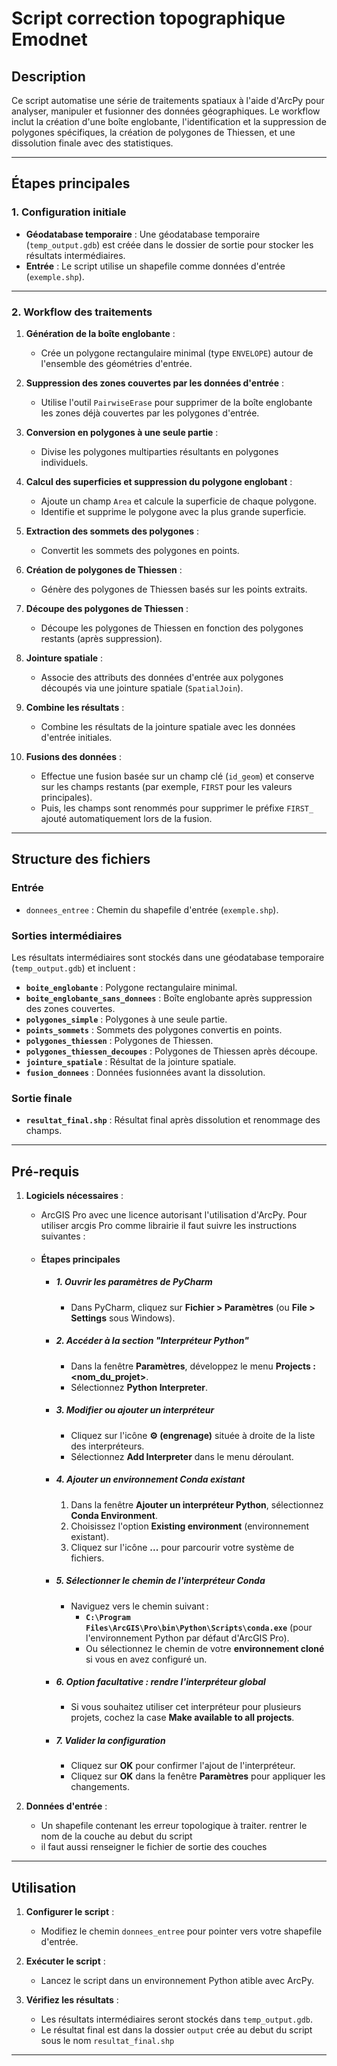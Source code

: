 # **Script correction topographique Emodnet**

## **Description**
Ce script automatise une série de traitements spatiaux à l'aide d'ArcPy pour analyser, manipuler et fusionner des données géographiques. Le workflow inclut la création d'une boîte englobante, l'identification et la suppression de polygones spécifiques, la création de polygones de Thiessen, et une dissolution finale avec des statistiques.

---

## **Étapes principales**

### **1. Configuration initiale**
- **Géodatabase temporaire** : Une géodatabase temporaire (`temp_output.gdb`) est créée dans le dossier de sortie pour stocker les résultats intermédiaires.
- **Entrée** : Le script utilise un shapefile comme données d'entrée (`exemple.shp`).

---

### **2. Workflow des traitements**

1. **Génération de la boîte englobante** :
   - Crée un polygone rectangulaire minimal (type `ENVELOPE`) autour de l'ensemble des géométries d'entrée.

2. **Suppression des zones couvertes par les données d'entrée** :
   - Utilise l'outil `PairwiseErase` pour supprimer de la boîte englobante les zones déjà couvertes par les polygones d'entrée.

3. **Conversion en polygones à une seule partie** :
   - Divise les polygones multiparties résultants en polygones individuels.

4. **Calcul des superficies et suppression du polygone englobant** :
   - Ajoute un champ `Area` et calcule la superficie de chaque polygone.
   - Identifie et supprime le polygone avec la plus grande superficie.

5. **Extraction des sommets des polygones** :
   - Convertit les sommets des polygones en points.

6. **Création de polygones de Thiessen** :
   - Génère des polygones de Thiessen basés sur les points extraits.

7. **Découpe des polygones de Thiessen** :
   - Découpe les polygones de Thiessen en fonction des polygones restants (après suppression).

8. **Jointure spatiale** :
   - Associe des attributs des données d'entrée aux polygones découpés via une jointure spatiale (`SpatialJoin`).

9. **Combine les résultats** :
   - Combine les résultats de la jointure spatiale avec les données d'entrée initiales.

10. **Fusions des données** :
    - Effectue une fusion basée sur un champ clé (`id_geom`) et conserve sur les champs restants (par exemple, `FIRST` pour les valeurs principales). 
    - Puis, les champs sont renommés pour supprimer le préfixe `FIRST_` ajouté automatiquement lors de la fusion.

---

## **Structure des fichiers**

### **Entrée**
- `donnees_entree` : Chemin du shapefile d'entrée (`exemple.shp`).

### **Sorties intermédiaires**
Les résultats intermédiaires sont stockés dans une géodatabase temporaire (`temp_output.gdb`) et incluent :
- **`boite_englobante`** : Polygone rectangulaire minimal.
- **`boite_englobante_sans_donnees`** : Boîte englobante après suppression des zones couvertes.
- **`polygones_simple`** : Polygones à une seule partie.
- **`points_sommets`** : Sommets des polygones convertis en points.
- **`polygones_thiessen`** : Polygones de Thiessen.
- **`polygones_thiessen_decoupes`** : Polygones de Thiessen après découpe.
- **`jointure_spatiale`** : Résultat de la jointure spatiale.
- **`fusion_donnees`** : Données fusionnées avant la dissolution.

### **Sortie finale**
- **`resultat_final.shp`** : Résultat final après dissolution et renommage des champs.

---

## **Pré-requis**

1. **Logiciels nécessaires** :
   - ArcGIS Pro avec une licence autorisant l'utilisation d'ArcPy. Pour utiliser arcgis Pro comme librairie il faut suivre les instructions suivantes : 
   - #### **Étapes principales**
   
     - ##### **1. Ouvrir les paramètres de PyCharm**
       - Dans PyCharm, cliquez sur **Fichier > Paramètres** (ou **File > Settings** sous Windows).

     - ##### **2. Accéder à la section "Interpréteur Python"**
       - Dans la fenêtre **Paramètres**, développez le menu **Projects : <nom_du_projet>**.
       - Sélectionnez **Python Interpreter**.

     - ##### **3. Modifier ou ajouter un interpréteur**
       - Cliquez sur l'icône **⚙ (engrenage)** située à droite de la liste des interpréteurs.
       - Sélectionnez **Add Interpreter** dans le menu déroulant.

      - ##### **4. Ajouter un environnement Conda existant**
        1. Dans la fenêtre **Ajouter un interpréteur Python**, sélectionnez **Conda Environment**.
        2. Choisissez l'option **Existing environment** (environnement existant).
        3. Cliquez sur l'icône **...** pour parcourir votre système de fichiers.

     - ##### **5. Sélectionner le chemin de l'interpréteur Conda**
       - Naviguez vers le chemin suivant :
         - **`C:\Program Files\ArcGIS\Pro\bin\Python\Scripts\conda.exe`** (pour l'environnement Python par défaut d'ArcGIS Pro).
         - Ou sélectionnez le chemin de votre **environnement cloné** si vous en avez configuré un.

     - ##### **6. Option facultative : rendre l'interpréteur global**
       - Si vous souhaitez utiliser cet interpréteur pour plusieurs projets, cochez la case **Make available to all projects**.

     - ##### **7. Valider la configuration**
       - Cliquez sur **OK** pour confirmer l'ajout de l'interpréteur.
       - Cliquez sur **OK** dans la fenêtre **Paramètres** pour appliquer les changements.


2. **Données d'entrée** :
   - Un shapefile contenant les erreur topologique à traiter. rentrer le nom de la couche au debut du script 
   - il faut aussi renseigner le fichier de sortie des couches
---

## **Utilisation**

1. **Configurer le script** :
   - Modifiez le chemin `donnees_entree` pour pointer vers votre shapefile d'entrée.

2. **Exécuter le script** :
   - Lancez le script dans un environnement Python atible avec ArcPy.

3. **Vérifiez les résultats** :
   - Les résultats intermédiaires seront stockés dans `temp_output.gdb`.
   - Le résultat final est dans la dossier `output` crée au debut du script sous le nom `resultat_final.shp`
---